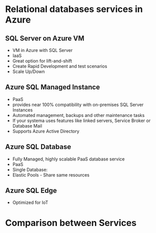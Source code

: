 # Relational databases services in Azure

## SQL Server on Azure VM
 - VM in Azure with SQL Server
 - IaaS
 - Great option for lift-and-shift
 - Create Rapid Development and test scenarios
 - Scale Up/Down

 ## Azure SQL Managed Instance
 - PaaS
 - provides near 100% compatibility with on-premises SQL Server Instances
 - Automated management, backups and other maintenance tasks
 - If your systema uses features like linked servers, Service Broker or Database Mail
 - Supports Azure Active Directory

 ## Azure SQL Database
 - Fully Managed, highly scalable PaaS database service
 - PaaS
 - Single Database:
 - Elastic Pools - Share same resources
 
 ## Azure SQL Edge
 - Optimized for IoT

# Comparison between Services


 